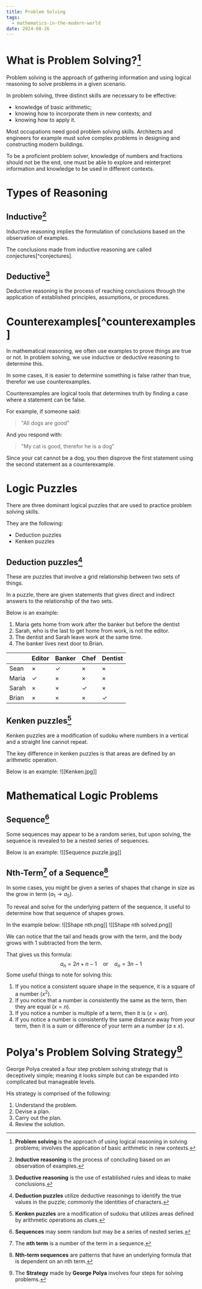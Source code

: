 ```yaml
---
title: Problem Solving
tags:
  - mathematics-in-the-modern-world
date: 2024-08-26
---
```

# What is Problem Solving?[^problemsolving]
Problem solving is the approach of gathering information and using logical reasoning to solve problems in a given scenario.

In problem solving, three distinct skills are necessary to be effective:
- knowledge of basic arithmetic;
- knowing how to incorporate them in new contexts; and
- knowing how to apply it.

Most occupations need good problem solving skills. Architects and engineers for example must solve complex problems in designing and constructing modern buildings.

To be a proficient problem solver, knowledge of numbers and fractions should not be the end, one must be able to explore and reinterpret information and knowledge to be used in different contexts.

[^problemsolving]: **Problem solving** is the approach of using logical reasoning in solving problems; involves the application of basic arithmetic in new contexts.
# Types of Reasoning
## Inductive[^inductive]
Inductive reasoning implies the formulation of conclusions based on the observation of examples. 

The conclusions made from inductive reasoning are called conjectures[^conjectures].

[^inductive]: **Inductive reasoning** is the process of concluding based on an observation of examples.
[^conjecture]: **Conjecture** is the conclusions made from inductive reasoning.
## Deductive[^deductive]
Deductive reasoning is the process of reaching conclusions through the application of established principles, assumptions, or procedures.

[^deductive]: **Deductive reasoning** is the use of established rules and ideas to make conclusions.
# Counterexamples[^counterexamples]
In mathematical reasoning, we often use examples to prove things are true or not. In problem solving, we use inductive or deductive reasoning to determine this.

In some cases, it is easier to determine something is false rather than true, therefor we use counterexamples.

Counterexamples are logical tools that determines truth by finding a case where a statement can be false.

For example, if someone said:

> "All dogs are good"

And you respond with:

> "My cat is good, therefor he is a dog"

Since your cat cannot be a dog, you then disprove the first statement using the second statement as a counterexample.

[^counterexample]: **Counter examples** are instances where a statement is not true, rendering it false.
# Logic Puzzles
There are three dominant logical puzzles that are used to practice problem solving skills.

They are the following:
- Deduction puzzles
- Kenken puzzles
## Deduction puzzles[^deductionpuzzles]
These are puzzles that involve a grid relationship between two sets of things.

In a puzzle, there are given statements that gives direct and indirect answers to the relationship of the two sets.

Below is an example:
1. Maria gets home from work after the banker but before the dentist
2. Sarah, who is the last to get home from work, is not the editor.
3. The dentist and Sarah leave work at the same time.
4. The banker lives next door to Brian.

|       | Editor       | Banker       | Chef         | Dentist      |
| ----- | ------------ | ------------ | ------------ | ------------ |
| Sean  | $\times$     | $\checkmark$ | $\times$     | $\times$     |
| Maria | $\checkmark$ | $\times$     | $\times$     | $\times$     |
| Sarah | $\times$     | $\times$     | $\checkmark$ | $\times$     |
| Brian | $\times$     | $\times$     | $\times$     | $\checkmark$ |

[^deductionpuzzles]: **Deduction puzzles** utilize deductive reasonings to identify the true values in the puzzle; commonly the identities of characters.
## Kenken puzzles[^kenken]
Kenken puzzles are a modification of sudoku where numbers in a vertical and a straight line cannot repeat.

The key difference in kenken puzzles is that areas are defined by an arithmetic operation.

Below is an example: 
![[Kenken.jpg]]

[^kenken]: **Kenken puzzles** are a modification of sudoku that utilizes areas defined by arithmetic operations as clues.
# Mathematical Logic Problems
## Sequence[^sequence]
Some sequences may appear to be a random series, but upon solving, the sequence is revealed to be a nested series of sequences.

Below is an example:
![[Sequence puzzle.jpg]]

[^sequence]: **Sequences** may seem random but may be a series of nested series.
## Nth-Term[^nthterm] of a Sequence[^nth]
In some cases, you might be given a series of shapes that change in size as the grow in term ($a_1\rightarrow{a_5}$).

To reveal and solve for the underlying pattern of the sequence, it useful to determine how that sequence of shapes grows.

In the example below:
![[Shape nth.png]]
![[Shape nth solved.png]]

We can notice that the tail and heads grow with the term, and the body grows with 1 subtracted from the term.

That gives us this formula: $$a_n=2n+n-1\quad\text{or}\quad{a_n=3n-1}$$
Some useful things to note for solving this:
1. If you notice a consistent square shape in the sequence, it is a square of a number ($x^2$).
2. If you notice that a number is consistently the same as the term, then they are equal ($x=n$).
3. If you notice a number is multiple of a term, then it is ($x=an$).
4. If you notice a number is consistently the same distance away from your term, then it is a sum or difference of your term an a number ($a\pm{x}$).

[^nth]: **Nth-term sequences** are patterns that have an underlying formula that is dependent on an nth term.
[^nthterm]: The **nth term** is a number of the term in a sequence.

# Polya's Problem Solving Strategy[^polyastrat]
George Polya created a four step problem solving strategy that is deceptively simple; meaning it looks simple but can be expanded into complicated but manageable levels.

His strategy is comprised of the following:
1. Understand the problem.
2. Devise a plan.
3. Carry out the plan.
4. Review the solution.

[^polyastrat]: The **Strategy** made by **George Polya** involves four steps for solving problems.
